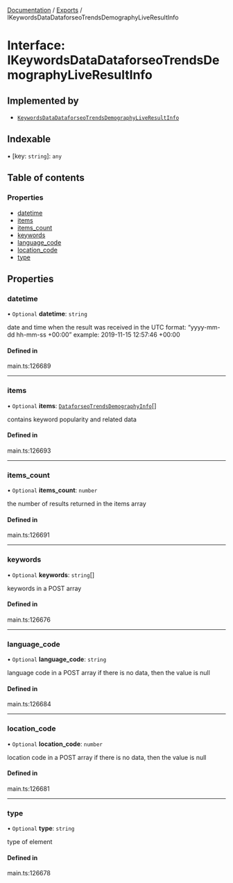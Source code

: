 [Documentation](../README.md) / [Exports](../modules.md) / IKeywordsDataDataforseoTrendsDemographyLiveResultInfo

# Interface: IKeywordsDataDataforseoTrendsDemographyLiveResultInfo

## Implemented by

- [`KeywordsDataDataforseoTrendsDemographyLiveResultInfo`](../classes/KeywordsDataDataforseoTrendsDemographyLiveResultInfo.md)

## Indexable

▪ [key: `string`]: `any`

## Table of contents

### Properties

- [datetime](IKeywordsDataDataforseoTrendsDemographyLiveResultInfo.md#datetime)
- [items](IKeywordsDataDataforseoTrendsDemographyLiveResultInfo.md#items)
- [items\_count](IKeywordsDataDataforseoTrendsDemographyLiveResultInfo.md#items_count)
- [keywords](IKeywordsDataDataforseoTrendsDemographyLiveResultInfo.md#keywords)
- [language\_code](IKeywordsDataDataforseoTrendsDemographyLiveResultInfo.md#language_code)
- [location\_code](IKeywordsDataDataforseoTrendsDemographyLiveResultInfo.md#location_code)
- [type](IKeywordsDataDataforseoTrendsDemographyLiveResultInfo.md#type)

## Properties

### datetime

• `Optional` **datetime**: `string`

date and time when the result was received
in the UTC format: “yyyy-mm-dd hh-mm-ss +00:00”
example:
2019-11-15 12:57:46 +00:00

#### Defined in

main.ts:126689

___

### items

• `Optional` **items**: [`DataforseoTrendsDemographyInfo`](../classes/DataforseoTrendsDemographyInfo.md)[]

contains keyword popularity and related data

#### Defined in

main.ts:126693

___

### items\_count

• `Optional` **items\_count**: `number`

the number of results returned in the items array

#### Defined in

main.ts:126691

___

### keywords

• `Optional` **keywords**: `string`[]

keywords in a POST array

#### Defined in

main.ts:126676

___

### language\_code

• `Optional` **language\_code**: `string`

language code in a POST array
if there is no data, then the value is null

#### Defined in

main.ts:126684

___

### location\_code

• `Optional` **location\_code**: `number`

location code in a POST array
if there is no data, then the value is null

#### Defined in

main.ts:126681

___

### type

• `Optional` **type**: `string`

type of element

#### Defined in

main.ts:126678
